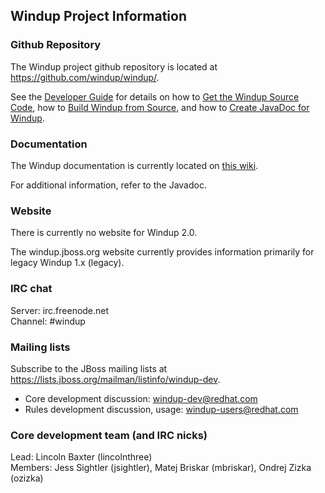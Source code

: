 ## Windup Project Information

### Github Repository

The Windup project github repository is located at https://github.com/windup/windup/. 

See the [Developer Guide](https://github.com/windup/windup/wiki/Dev:-Developer-Guide) for details on how to [Get the Windup Source Code](https://github.com/windup/windup/wiki/Dev:-Get-the-Windup-Source-Code), how to [Build Windup from Source](https://github.com/windup/windup/wiki/dev:-Build-Windup-from-Source), and how to [Create JavaDoc for Windup](https://github.com/windup/windup/wiki/Dev:-Create-JavaDoc-for-Windup).

### Documentation

The Windup documentation is currently located on [this wiki](./).

For additional information, refer to the Javadoc.

### Website

There is currently no website for Windup 2.0.

The windup.jboss.org website currently provides information primarily for legacy Windup 1.x (legacy).

### IRC chat

Server: irc.freenode.net  
Channel: #windup

### Mailing lists

Subscribe to the JBoss mailing lists at https://lists.jboss.org/mailman/listinfo/windup-dev.

* Core development discussion: windup-dev@redhat.com 
* Rules development discussion, usage: windup-users@redhat.com

### Core development team (and IRC nicks)

Lead: Lincoln Baxter (lincolnthree)  
Members: Jess Sightler (jsightler), Matej Briskar (mbriskar), Ondrej Zizka (ozizka)
